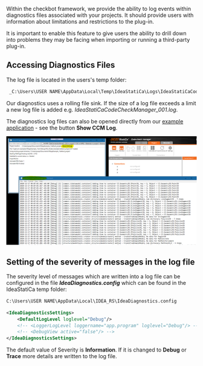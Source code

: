 
Within the checkbot framework, we provide the ability to log events within diagnostics files associated with your projects. It should provide users with information about limitations and restrictions to the plug-in. 

It is important to enable this feature to give users the ability to drill down into problems they may be facing when importing or running a third-party plug-in. 

## Accessing Diagnostics Files

The log file is located in the users's temp folder:
```txt
 _C:\Users\USER NAME\AppData\Local\Temp\IdeaStatiCa\Logs\IdeaStatiCaCodeCheckManager.log_. 
```
Our diagnostics uses a rolling file sink. If the size of a log file exceeds a limit a new log file is added e.g. _IdeaStatiCaCodeCheckManager_001.log_.

The diagnostics log files can also be opened directly from our [example application](https://github.com/idea-statica/ideastatica-public/tree/main/src/Examples/CCM/FEAppExample_1) - see the button **Show CCM Log**.

![CCM Diagnostics](https://github.com/idea-statica/ideastatica-public/blob/main/Images/ccm-diagnostics.png)
## Setting of the severity of messages in the log file ##
The severity level of messages which are written into a log file can be configured in the file **_IdeaDiagnostics.config_** which can be found in the IdeaStatiCa temp folder:

```txt
C:\Users\USER NAME\AppData\Local\IDEA_RS\IdeaDiagnostics.config
```

```xml
<IdeaDiagnosticsSettings>
	<DefaultLogLevel loglevel="Debug"/>
	<!-- <LoggerLogLevel loggername="app.program" loglevel="Debug"/> -->
	<!-- <DebugView active="false"/> -->
</IdeaDiagnosticsSettings>
```

The default value of Severity is **Information**. If it is changed to **Debug** or **Trace** more details are written to the log file.

